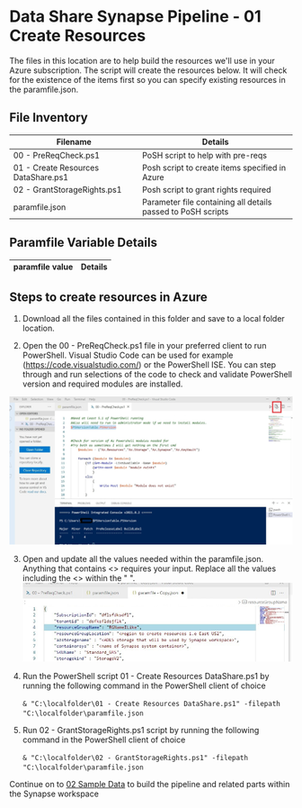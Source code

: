 # Data Share Synapse Pipeline - 01 Create Resources

The files in this location are to help build the resources we'll use in your Azure subscription.  The script will create the resources below.  It will check for the existence of the items first so you can specify existing resources in the paramfile.json.  

## File Inventory

Filename  | Details
------------- | -------------
00 - PreReqCheck.ps1  | PoSH script to help with pre-reqs
01 - Create Resources DataShare.ps1  | Posh script to create items specified in Azure
02 - GrantStorageRights.ps1 | Posh script to grant rights required 
paramfile.json | Parameter file containing all details passed to PoSH scripts 

## Paramfile Variable Details
paramfile value | Details
| :--- | ---: 


## Steps to create resources in Azure  

1. Download all the files contained in this folder and save to a local folder location.  

2. Open the 00 - PreReqCheck.ps1 file in your preferred client to run PowerShell.  Visual Studio Code can be used for example (https://code.visualstudio.com/) or the PowerShell ISE.  You can step through and run selections of the code to check and validate PowerShell version and required modules are installed.
  
![alt text](https://github.com/hfoley/EDU/blob/master/images/VSCodeRunSelection.jpg?raw=true)

3. Open and update all the values needed within the paramfile.json.  Anything that contains <> requires your input.  Replace all the values including the <> within the " ".  
	![alt text](https://github.com/hfoley/EDU/blob/master/images/EditingParamFile.jpg?raw=true)
4.  Run the PowerShell script 01 - Create Resources DataShare.ps1 by running the following command in the PowerShell client of choice

	`& "C:\localfolder\01 - Create Resources DataShare.ps1" -filepath "C:\localfolder\paramfile.json`

5.  Run 02 - GrantStorageRights.ps1 script by running the following command in the PowerShell client of choice

	`& "C:\localfolder\02 - GrantStorageRights.ps1" -filepath "C:\localfolder\paramfile.json`
	

Continue on to [02 Sample Data](https://github.com/hfoley/DataSharePipeline/tree/main/02%20Create%20Pipeline%20Parts) to build the pipeline and related parts within the Synapse workspace 

